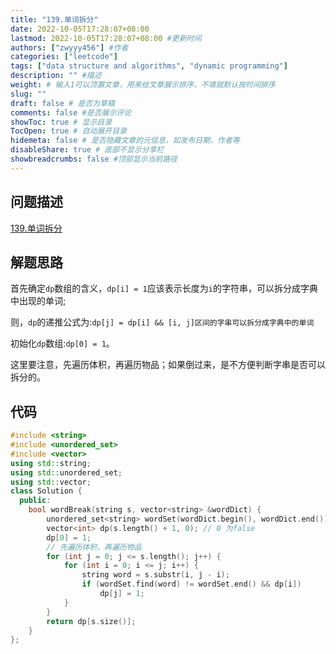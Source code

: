 ```yaml
---
title: "139.单词拆分"
date: 2022-10-05T17:28:07+08:00
lastmod: 2022-10-05T17:28:07+08:00 #更新时间
authors: ["zwyyy456"] #作者
categories: ["leetcode"]
tags: ["data structure and algorithms", "dynamic programming"]
description: "" #描述
weight: # 输入1可以顶置文章，用来给文章展示排序，不填就默认按时间排序
slug: ""
draft: false # 是否为草稿
comments: false #是否展示评论
showToc: true # 显示目录
TocOpen: true # 自动展开目录
hidemeta: false # 是否隐藏文章的元信息，如发布日期、作者等
disableShare: true # 底部不显示分享栏
showbreadcrumbs: false #顶部显示当前路径
---
```

## 问题描述
[139.单词拆分](https://leetcode.cn/problems/word-break/)

## 解题思路
首先确定`dp`数组的含义，`dp[i] = 1`应该表示长度为`i`的字符串，可以拆分成字典中出现的单词;

则，`dp`的递推公式为:`dp[j] = dp[i] && [i, j]区间的字串可以拆分成字典中的单词`

初始化`dp`数组:`dp[0] = 1`。

这里要注意，先遍历体积，再遍历物品；如果倒过来，是不方便判断字串是否可以拆分的。

## 代码
```cpp
#include <string>
#include <unordered_set>
#include <vector>
using std::string;
using std::unordered_set;
using std::vector;
class Solution {
  public:
    bool wordBreak(string s, vector<string> &wordDict) {
        unordered_set<string> wordSet(wordDict.begin(), wordDict.end());
        vector<int> dp(s.length() + 1, 0); // 0 为false
        dp[0] = 1;
        // 先遍历体积，再遍历物品
        for (int j = 0; j <= s.length(); j++) {
            for (int i = 0; i <= j; i++) {
                string word = s.substr(i, j - i);
                if (wordSet.find(word) != wordSet.end() && dp[i])
                    dp[j] = 1;
            }
        }
        return dp[s.size()];
    }
};
```
